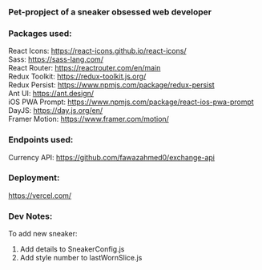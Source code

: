 ### Pet-propject of a sneaker obsessed web developer

### Packages used:
React Icons: https://react-icons.github.io/react-icons/
<br/>Sass: https://sass-lang.com/
<br/>React Router: https://reactrouter.com/en/main
<br/>Redux Toolkit: https://redux-toolkit.js.org/
<br/>Redux Persist: https://www.npmjs.com/package/redux-persist
<br/>Ant UI: https://ant.design/
<br/>iOS PWA Prompt: https://www.npmjs.com/package/react-ios-pwa-prompt
<br/>DayJS: https://day.js.org/en/
<br/>Framer Motion: https://www.framer.com/motion/

### Endpoints used:
Currency API: https://github.com/fawazahmed0/exchange-api

### Deployment:
https://vercel.com/

### Dev Notes:
To add new sneaker:
1. Add details to SneakerConfig.js
2. Add style number to lastWornSlice.js

